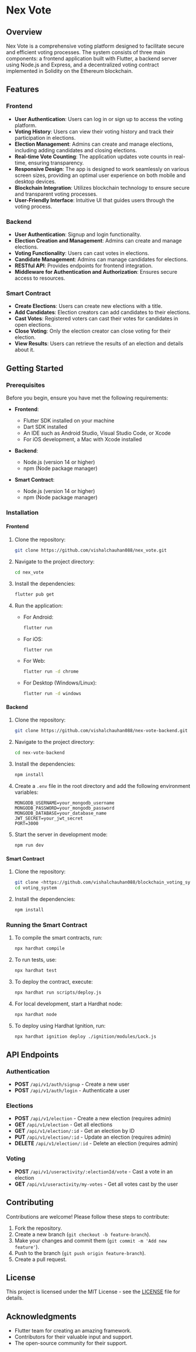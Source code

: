 # Nex Vote

## Overview

Nex Vote is a comprehensive voting platform designed to facilitate secure and efficient voting processes. The system consists of three main components: a frontend application built with Flutter, a backend server using Node.js and Express, and a decentralized voting contract implemented in Solidity on the Ethereum blockchain.

## Features

### Frontend
- **User Authentication**: Users can log in or sign up to access the voting platform.
- **Voting History**: Users can view their voting history and track their participation in elections.
- **Election Management**: Admins can create and manage elections, including adding candidates and closing elections.
- **Real-time Vote Counting**: The application updates vote counts in real-time, ensuring transparency.
- **Responsive Design**: The app is designed to work seamlessly on various screen sizes, providing an optimal user experience on both mobile and desktop devices.
- **Blockchain Integration**: Utilizes blockchain technology to ensure secure and transparent voting processes.
- **User-Friendly Interface**: Intuitive UI that guides users through the voting process.

### Backend
- **User Authentication**: Signup and login functionality.
- **Election Creation and Management**: Admins can create and manage elections.
- **Voting Functionality**: Users can cast votes in elections.
- **Candidate Management**: Admins can manage candidates for elections.
- **RESTful API**: Provides endpoints for frontend integration.
- **Middleware for Authentication and Authorization**: Ensures secure access to resources.

### Smart Contract
- **Create Elections**: Users can create new elections with a title.
- **Add Candidates**: Election creators can add candidates to their elections.
- **Cast Votes**: Registered voters can cast their votes for candidates in open elections.
- **Close Voting**: Only the election creator can close voting for their election.
- **View Results**: Users can retrieve the results of an election and details about it.

## Getting Started

### Prerequisites

Before you begin, ensure you have met the following requirements:

- **Frontend**: 
  - Flutter SDK installed on your machine
  - Dart SDK installed
  - An IDE such as Android Studio, Visual Studio Code, or Xcode
  - For iOS development, a Mac with Xcode installed

- **Backend**: 
  - Node.js (version 14 or higher)
  - npm (Node package manager)

- **Smart Contract**: 
  - Node.js (version 14 or higher)
  - npm (Node package manager)

### Installation

#### Frontend

1. Clone the repository:
   ```bash
   git clone https://github.com/vishalchauhan088/nex_vote.git
   ```

2. Navigate to the project directory:
   ```bash
   cd nex_vote
   ```

3. Install the dependencies:
   ```bash
   flutter pub get
   ```

4. Run the application:
   - For Android:
     ```bash
     flutter run
     ```
   - For iOS:
     ```bash
     flutter run
     ```
   - For Web:
     ```bash
     flutter run -d chrome
     ```
   - For Desktop (Windows/Linux):
     ```bash
     flutter run -d windows
     ```

#### Backend

1. Clone the repository:
   ```bash
   git clone https://github.com/vishalchauhan088/nex-vote-backend.git
   ```

2. Navigate to the project directory:
   ```bash
   cd nex-vote-backend
   ```

3. Install the dependencies:
   ```bash
   npm install
   ```

4. Create a `.env` file in the root directory and add the following environment variables:
   ```plaintext
   MONGODB_USERNAME=your_mongodb_username
   MONGODB_PASSWORD=your_mongodb_password
   MONGODB_DATABASE=your_database_name
   JWT_SECRET=your_jwt_secret
   PORT=3000
   ```

5. Start the server in development mode:
   ```bash
   npm run dev
   ```

#### Smart Contract

1. Clone the repository:
   ```bash
   git clone <https://github.com/vishalchauhan088/blockchain_voting_system>
   cd voting_system
   ```

2. Install the dependencies:
   ```bash
   npm install
   ```

### Running the Smart Contract

1. To compile the smart contracts, run:
   ```bash
   npx hardhat compile
   ```

2. To run tests, use:
   ```bash
   npx hardhat test
   ```

3. To deploy the contract, execute:
   ```bash
   npx hardhat run scripts/deploy.js
   ```

4. For local development, start a Hardhat node:
   ```bash
   npx hardhat node
   ```

5. To deploy using Hardhat Ignition, run:
   ```bash
   npx hardhat ignition deploy ./ignition/modules/Lock.js
   ```

## API Endpoints

### Authentication
- **POST** `/api/v1/auth/signup` - Create a new user
- **POST** `/api/v1/auth/login` - Authenticate a user

### Elections
- **POST** `/api/v1/election` - Create a new election (requires admin)
- **GET** `/api/v1/election` - Get all elections
- **GET** `/api/v1/election/:id` - Get an election by ID
- **PUT** `/api/v1/election/:id` - Update an election (requires admin)
- **DELETE** `/api/v1/election/:id` - Delete an election (requires admin)

### Voting
- **POST** `/api/v1/useractivity/:electionId/vote` - Cast a vote in an election
- **GET** `/api/v1/useractivity/my-votes` - Get all votes cast by the user

## Contributing

Contributions are welcome! Please follow these steps to contribute:

1. Fork the repository.
2. Create a new branch (`git checkout -b feature-branch`).
3. Make your changes and commit them (`git commit -m 'Add new feature'`).
4. Push to the branch (`git push origin feature-branch`).
5. Create a pull request.

## License

This project is licensed under the MIT License - see the [LICENSE](LICENSE) file for details.

## Acknowledgments

- Flutter team for creating an amazing framework.
- Contributors for their valuable input and support.
- The open-source community for their support.
